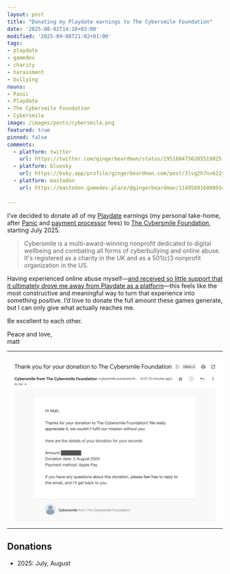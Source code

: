 ```yaml
---
layout: post
title: "Donating my Playdate earnings to The Cybersmile Foundation"
date: '2025-08-02T14:18+03:00'
modified: '2025-09-08T21:02+01:00'
tags:
- playdate
- gamedev
- charity
- harassment
- bullying
nouns:
- Panic
- Playdate
- The Cybersmile Foundation
- Cybersmile
image: /images/posts/cybersmile.png
featured: true
pinned: false
comments:
  - platform: twitter
    url: https://twitter.com/gingerbeardman/status/1951604756205519025
  - platform: bluesky
    url: https://bsky.app/profile/gingerbeardman.com/post/3lvg2h7nv622y
  - platform: mastodon
    url: https://mastodon.gamedev.place/@gingerbeardman/114958916008934933

---
```


I’ve decided to donate all of my [Playdate](https://play.date) earnings (my personal take-home, after [Panic](https://panic.com) and [payment processor](https://stripe.com) fees) to [The Cybersmile Foundation](https://www.cybersmile.org), starting July 2025.

> Cybersmile is a multi-award-winning nonprofit dedicated to digital wellbeing and combating all forms of cyberbullying and online abuse. It's registered as a charity in the UK and as a 501(c)3 nonprofit organization in the US.

Having experienced online abuse myself—[and received so little support that it ultimately drove me away from Playdate as a platform](/2025/04/15/when-playdate-stopped-being-fun/)—this feels like the most constructive and meaningful way to turn that experience into something positive. I’d love to donate the full amount these games generate, but I can only give what actually reaches me.

Be excellent to each other.

Peace and love,  
matt

----

![IMG](/images/posts/cybersmile.png "Receipt for donation to The Cybersmile Foundation")

----

## Donations

- 2025: July, August
